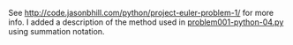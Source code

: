 See http://code.jasonbhill.com/python/project-euler-problem-1/ for more info. I added a description of
the method used in [problem001-python-04.py](problem001-python-04.py) using summation notation.

